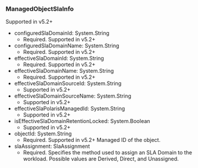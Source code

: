 ### ManagedObjectSlaInfo
Supported in v5.2+

- configuredSlaDomainId: System.String
  - Required. Supported in v5.2+
- configuredSlaDomainName: System.String
  - Required. Supported in v5.2+
- effectiveSlaDomainId: System.String
  - Required. Supported in v5.2+
- effectiveSlaDomainName: System.String
  - Required. Supported in v5.2+
- effectiveSlaDomainSourceId: System.String
  - Supported in v5.2+
- effectiveSlaDomainSourceName: System.String
  - Supported in v5.2+
- effectiveSlaPolarisManagedId: System.String
  - Supported in v5.2+
- isEffectiveSlaDomainRetentionLocked: System.Boolean
  - Supported in v5.2+
- objectId: System.String
  - Required. Supported in v5.2+
  Managed ID of the object.
- slaAssignment: SlaAssignment
  - Required. Specifies the method used to assign an SLA Domain to the workload. Possible values are Derived, Direct, and Unassigned.
